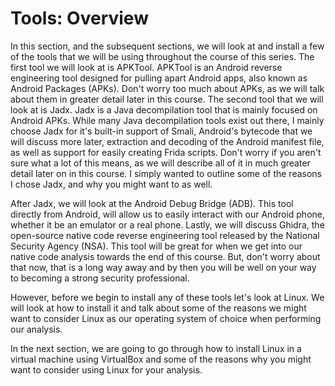 # Tools: Overview

In this section, and the subsequent sections, we will look at and install a few of the tools that we will be using throughout the course of this series. The first tool we will look at is APKTool. APKTool is an Android reverse engineering tool designed for pulling apart Android apps, also known as Android Packages (APKs). Don't worry too much about APKs, as we will talk about them in greater detail later in this course. The second tool that we will look at is Jadx. Jadx is a Java decompilation tool that is mainly focused on Android APKs. While many Java decompilation tools exist out there, I mainly choose Jadx for it's built-in support of Smali, Android's bytecode that we will discuss more later, extraction and decoding of the Android manifest file, as well as support for easily creating Frida scripts. Don't worry if you aren't sure what a lot of this means, as we will describe all of it in much greater detail later on in this course. I simply wanted to outline some of the reasons I chose Jadx, and why you might want to as well.

After Jadx, we will look at the Android Debug Bridge (ADB). This tool directly from Android, will allow us to easily interact with our Android phone, whether it be an emulator or a real phone. Lastly, we will discuss Ghidra, the open-source native code reverse engineering tool released by the National Security Agency (NSA). This tool will be great for when we get into our native code analysis towards the end of this course. But, don't worry about that now, that is a long way away and by then you will be well on your way to becoming a strong security professional.

However, before we begin to install any of these tools let's look at Linux. We will look at how to install it and talk about some of the reasons we might want to consider Linux as our operating system of choice when performing our analysis.

In the next section, we are going to go through how to install Linux in a virtual machine using VirtualBox and some of the reasons why you might want to consider using Linux for your analysis.
